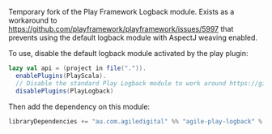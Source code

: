 Temporary fork of the Play Framework Logback module. Exists as a workaround
to https://github.com/playframework/playframework/issues/5997 that prevents
using the default logback module with AspectJ weaving enabled.

To use, disable the default logback module activated by the play plugin:

```scala
lazy val api = (project in file(".")).
  enablePlugins(PlayScala).
  // Disable the standard Play Logback module to work around https://github.com/playframework/playframework/issues/5997#
  disablePlugins(PlayLogback)
```

Then add the dependency on this module:

```scala
libraryDependencies += "au.com.agiledigital" %% "agile-play-logback" % "0.0.1"
```
